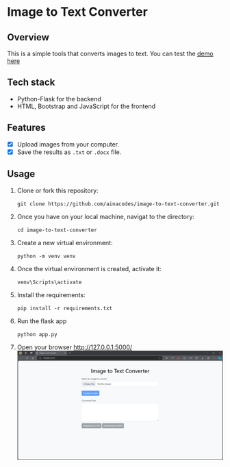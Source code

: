 # Image to Text Converter

## Overview

This is a simple tools that converts images to text. You can test the [demo here](#)

## Tech stack

- Python-Flask for the backend
- HTML, Bootstrap and JavaScript for the frontend

## Features

- [x] Upload images from your computer.
- [x] Save the results as `.txt` or `.docx` file.

## Usage

1. Clone or fork this repository:
   ```
   git clone https://github.com/ainacodes/image-to-text-converter.git
   ```
2. Once you have on your local machine, navigat to the directory:

   ```
   cd image-to-text-converter

   ```

3. Create a new virtual environment:
   ```
   python -m venv venv
   ```
4. Once the virtual environment is created, activate it:
   ```
   venv\Scripts\activate
   ```
5. Install the requirements:
   ```
   pip install -r requirements.txt
   ```
6. Run the flask app
   ```
   python app.py
   ```
7. Open your browser http://127.0.0.1:5000/
   ![screenshot](./screenshot/img-text-converter.png)
